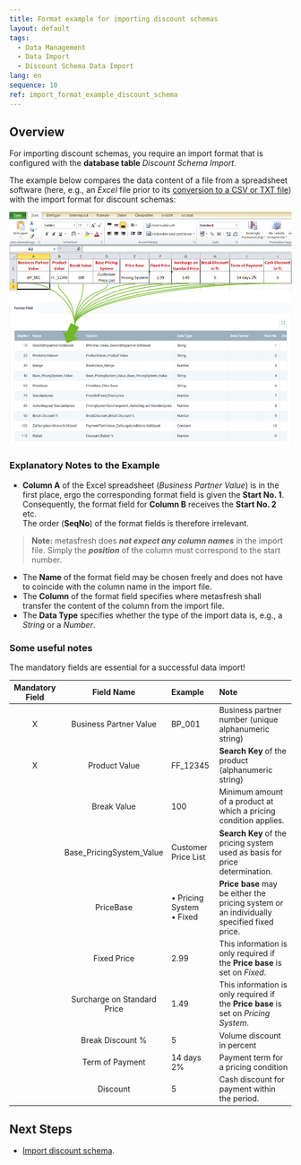 ```yaml
---
title: Format example for importing discount schemas
layout: default
tags:
  - Data Management
  - Data Import
  - Discount Schema Data Import
lang: en
sequence: 10
ref: import_format_example_discount_schema
---
```


## Overview
For importing discount schemas, you require an import format that is configured with the **database table** *Discount Schema Import*.

The example below compares the data content of a file from a spreadsheet software (here, e.g., an *Excel* file prior to its [conversion to a CSV or TXT file](Import_file_useful_tips)) with the import format for discount schemas:

![](assets/Discount_schema_import_Excel_table_Format.png)

### Explanatory Notes to the Example
- **Column A** of the Excel spreadsheet (*Business Partner Value*) is in the first place, ergo the corresponding format field is given the **Start No. 1**. Consequently, the format field for **Column B** receives the **Start No. 2** etc.<br> The order (**SeqNo**) of the format fields is therefore irrelevant.
 >**Note:** metasfresh does ***not expect any column names*** in the import file. Simply the ***position*** of the column must correspond to the start number.

- The **Name** of the format field may be chosen freely and does not have to coincide with the column name in the import file.
- The **Column** of the format field specifies where metasfresh shall transfer the content of the column from the import file.
- The **Data Type** specifies whether the type of the import data is, e.g., a *String* or a *Number*.

### Some useful notes
The mandatory fields are essential for a successful data import!

| Mandatory Field | Field Name | Example | Note |
| :---: | :---: | :--- | :--- |
| X | Business Partner Value | BP_001 | Business partner number (unique alphanumeric string) |
| X | Product Value | FF_12345 | **Search Key** of the product (alphanumeric string) |
| | Break Value | 100 | Minimum amount of a product at which a pricing condition applies. |
| | Base_PricingSystem_Value | Customer Price List | **Search Key** of the pricing system used as basis for price determination. |
| | PriceBase | •&nbsp;Pricing System<br> •&nbsp;Fixed | **Price base** may be either the pricing system or an individually specified fixed price. |
| | Fixed Price | 2.99 | This information is only required if the **Price base** is set on *Fixed*. |
| | Surcharge on Standard Price | 1.49 | This information is only required if the **Price base** is set on *Pricing System*. |
| | Break Discount % | 5 | Volume discount in percent |
| | Term of Payment | 14 days 2% | Payment term for a pricing condition |
| | Discount | 5 | Cash discount for payment within the period. |

## Next Steps
- [Import discount schema](Import_discount_schema).
